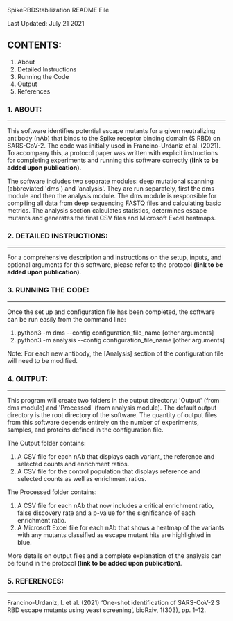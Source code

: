 SpikeRBDStabilization README File

Last Updated: July 21 2021

## CONTENTS: ##
1. About
2. Detailed Instructions
3. Running the Code
4. Output
5. References


### 1. ABOUT: ###
- - - -
This software identifies potential escape mutants for a given neutralizing antibody (nAb) that binds to the Spike receptor binding domain (S RBD) on SARS-CoV-2. The code was initially used in Francino-Urdaniz et al. (2021). To accompany this, a protocol paper was written with explicit instructions for completing experiments and running this software correctly **(link to be added upon publication)**.

The software includes two separate modules: deep mutational scanning (abbreviated 'dms') and 'analysis'. They are run separately, first the dms module and then the analysis module. The dms module is responsible for compiling all data from deep sequencing FASTQ files and calculating basic metrics. The analysis section calculates statistics, determines escape mutants and generates the final CSV files and Microsoft Excel heatmaps.


### 2. DETAILED INSTRUCTIONS: ###
- - - -
For a comprehensive description and instructions on the setup, inputs, and optional arguments for this software, please refer to the protocol **(link to be added upon publication)**.


### 3. RUNNING THE CODE: ###
- - - -
Once the set up and configuration file has been completed, the software can be run easily from the command line:
1. python3 -m dms --config configuration_file_name [other arguments]
2. python3 -m analysis --config configuration_file_name [other arguments]

Note: For each new antibody, the [Analysis] section of the configuration file will need to be modified.


### 4. OUTPUT: ###
- - - -
This program will create two folders in the output directory: 'Output' (from dms module) and 'Processed' (from analysis module). The default output directory is the root directory of the software. The quantity of output files from this software depends entirely on the number of experiments, samples, and proteins defined in the configuration file.

The Output folder contains:
1. A CSV file for each nAb that displays each variant, the reference and selected counts and enrichment ratios.
2. A CSV file for the control population that displays reference and selected counts as well as enrichment ratios.

The Processed folder contains:
1. A CSV file for each nAb that now includes a critical enrichment ratio, false discovery rate and a p-value for the significance of each enrichment ratio.
2. A Microsoft Excel file for each nAb that shows a heatmap of the variants with any mutants classified as escape mutant hits are highlighted in blue.

More details on output files and a complete explanation of the analysis can be found in the protocol **(link to be added upon publication)**.


### 5. REFERENCES: ###
- - - -
Francino-Urdaniz, I. et al. (2021) ‘One-shot identification of SARS-CoV-2 S RBD escape mutants using yeast screening’, bioRxiv, 1(303), pp. 1–12.

